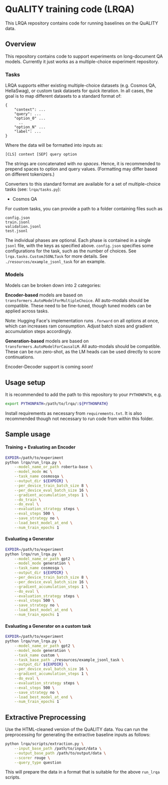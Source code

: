# QuALITY training code (LRQA)

This LRQA repository contains code for running baselines on the QuALITY data. 

## Overview

This repository contains code to support experiments on long-document QA models. Currently it just works as a multiple-choice experiment repository.

### Tasks

LRQA supports either existing multiple-choice datasets (e.g. Cosmos QA, HellaSwag), or custom task datasets for quick iteration. In all cases, the goal is to map different datasets to a standard format of:

```
{
    "context": ...
    "query": ...
    "option_0" ...
      ..
    "option_N" ...
    "label": ...
}
```

Where the data will be formatted into inputs as:

```
[CLS] context [SEP] query option 
```
The strings are concatenated with *no spaces*. Hence, it is recommended to prepend spaces to option and query values. (Formatting may differ based on different tokenizers.)

Converters to this standard format are available for a set of multiple-choice tasks (see: `lrqa/tasks.py`):

- Cosmos QA


For custom tasks, you can provide a path to a folder containing files such as
```
config.json
train.jsonl
validation.jsonl
test.jsonl
```

The individual phases are optional. Each phase is contained in a single `jsonl` file, with the keys as specified above. `config.json` specifies some configurations for the task, such as the number of choices. See `lrqa.tasks.CustomJSONLTask` for more details. See `./resources/example_jsonl_task` for an example. 

### Models

Models can be broken down into 2 categories:

**Encoder-based** models are based on `transformers.AutoModelForMultipleChoice`. All auto-modals should be compatible. These need to be fine-tuned, though tuned models can be applied across tasks.

Note: Hugging Face's implementation runs `.forward` on all options at once, which can increases ram consumption. Adjust batch sizes and gradient accumulation steps accordingly.

**Generation-based** models are based on `transformers.AutoModelForCausalLM`. All auto-modals should be compatible. These can be run zero-shot, as the LM heads can be used directly to score continuations. 

Encoder-Decoder support is coming soon!

## Usage setup

It is recommended to add the path to this repository to your `PYTHONPATH`, e.g.

```bash
export PYTHONPATH=/path/to/lrqa/:${PYTHONPATH} 
```

Install requirements as necessary from `requirements.txt`. It is also recommended though not necessary to run code from within this folder.

## Sample usage

#### Training + Evaluating an Encoder

```bash
EXPDIR=/path/to/experiment
python lrqa/run_lrqa.py \
    --model_name_or_path roberta-base \
    --model_mode mc \
    --task_name cosmosqa \
    --output_dir ${EXPDIR} \
    --per_device_train_batch_size 8 \
    --per_device_eval_batch_size 16 \
    --gradient_accumulation_steps 1 \
    --do_train \
    --do_eval \
    --evaluation_strategy steps \
    --eval_steps 500 \
    --save_strategy no \
    --load_best_model_at_end \
    --num_train_epochs 1
```

#### Evaluating a Generator

```bash
EXPDIR=/path/to/experiment
python lrqa/run_lrqa.py \
    --model_name_or_path gpt2 \
    --model_mode generation \
    --task_name cosmosqa \
    --output_dir ${EXPDIR} \
    --per_device_train_batch_size 8 \
    --per_device_eval_batch_size 16 \
    --gradient_accumulation_steps 1 \
    --do_eval \
    --evaluation_strategy steps \
    --eval_steps 500 \
    --save_strategy no \
    --load_best_model_at_end \
    --num_train_epochs 1
```

#### Evaluating a Generator on a custom task

```bash
EXPDIR=/path/to/experiment
python lrqa/run_lrqa.py \
    --model_name_or_path gpt2 \
    --model_mode generation \
    --task_name custom \
    --task_base_path ./resources/example_jsonl_task \
    --output_dir ${EXPDIR} \
    --per_device_eval_batch_size 16 \
    --gradient_accumulation_steps 1 \
    --do_eval \
    --evaluation_strategy steps \
    --eval_steps 500 \
    --save_strategy no \
    --load_best_model_at_end \
    --num_train_epochs 1
```


## Extractive Preprocessing

Use the HTML-cleaned version of the QuALITY data. You can run the preprocessing for generating the extractive baseline inputs as follows:

```bash
python lrqa/scripts/extraction.py \
    --input_base_path /path/to/input/data \
    --output_base_path /path/to/output/data \
    --scorer rouge \
    --query_type question
```

This will prepare the data in a format that is suitable for the above `run_lrqa` scripts.
